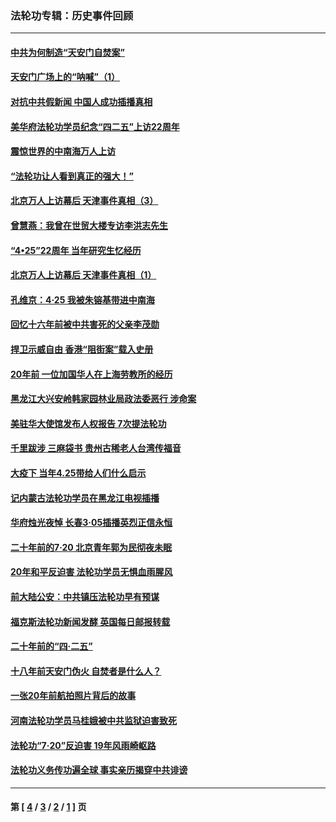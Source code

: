 ### 法轮功专辑：历史事件回顾
---
#### [中共为何制造“天安门自焚案”](../../pages/nf5793/n13183270.md?11080430) 
#### [天安门广场上的“呐喊”（1）](../../pages/nf5793/n13105277.md?11080430) 
#### [对抗中共假新闻 中国人成功插播真相](../../pages/nf5793/n12910618.md?11080430) 
#### [美华府法轮功学员纪念“四二五”上访22周年](../../pages/nf5793/n12904445.md?11080430) 
#### [震惊世界的中南海万人上访](../../pages/nf5793/n12903976.md?11080430) 
#### [“法轮功让人看到真正的强大！”](../../pages/nf5793/n12903195.md?11080430) 
#### [北京万人上访幕后 天津事件真相（3）](../../pages/nf5793/n12902807.md?11080430) 
#### [曾慧燕：我曾在世贸大楼专访李洪志先生](../../pages/nf5793/n12898729.md?11080430) 
#### [“4•25”22周年 当年研究生忆经历](../../pages/nf5793/n12894152.md?11080430) 
#### [北京万人上访幕后 天津事件真相（1）](../../pages/nf5793/n12885174.md?11080430) 
#### [孔维京：4·25 我被朱镕基带进中南海](../../pages/nf5793/n12864987.md?11080430) 
#### [回忆十六年前被中共害死的父亲李茂勋](../../pages/nf5793/n12880270.md?11080430) 
#### [捍卫示威自由 香港“阻街案”载入史册](../../pages/nf5793/n12811245.md?11080430) 
#### [20年前 一位加国华人在上海劳教所的经历](../../pages/nf5793/n12707932.md?11080430) 
#### [黑龙江大兴安岭韩家园林业局政法委恶行 涉命案](../../pages/nf5793/n12622815.md?11080430) 
#### [美驻华大使馆发布人权报告 7次提法轮功](../../pages/nf5793/n12520541.md?11080430) 
#### [千里跋涉 三麻袋书 贵州古稀老人台湾传福音](../../pages/nf5793/n12198750.md?11080430) 
#### [大疫下 当年4.25带给人们什么启示](../../pages/nf5793/n12058565.md?11080430) 
#### [记内蒙古法轮功学员在黑龙江电视插播](../../pages/nf5793/n11699194.md?11080430) 
#### [华府烛光夜悼 长春3·05插播英烈正信永恒](../../pages/nf5793/n11397432.md?11080430) 
#### [二十年前的7·20 北京青年郭为民彻夜未眠](../../pages/nf5793/n11354195.md?11080430) 
#### [20年和平反迫害 法轮功学员无惧血雨腥风](../../pages/nf5793/n11348279.md?11080430) 
#### [前大陆公安：中共镇压法轮功早有预谋](../../pages/nf5793/n11352168.md?11080430) 
#### [福克斯法轮功新闻发酵  英国每日邮报转载](../../pages/nf5793/n11285952.md?11080430) 
#### [二十年前的“四·二五”](../../pages/nf5793/n11207639.md?11080430) 
#### [十八年前天安门伪火 自焚者是什么人？](../../pages/nf5793/n10996556.md?11080430) 
#### [一张20年前航拍照片背后的故事](../../pages/nf5793/n10693797.md?11080430) 
#### [河南法轮功学员马桂娥被中共监狱迫害致死](../../pages/nf5793/n10684974.md?11080430) 
#### [法轮功“7‧20”反迫害 19年风雨崎岖路](../../pages/nf5793/n10570834.md?11080430) 
#### [法轮功义务传功遍全球 事实亲历揭穿中共诽谤](../../pages/nf5793/n10581061.md?11080430) 

---
#### 第 [ [4](./4.md?11080430) / [3](./3.md?11080430) / [2](./2.md?11080430) / [1](./1.md?11080430) ] 页

